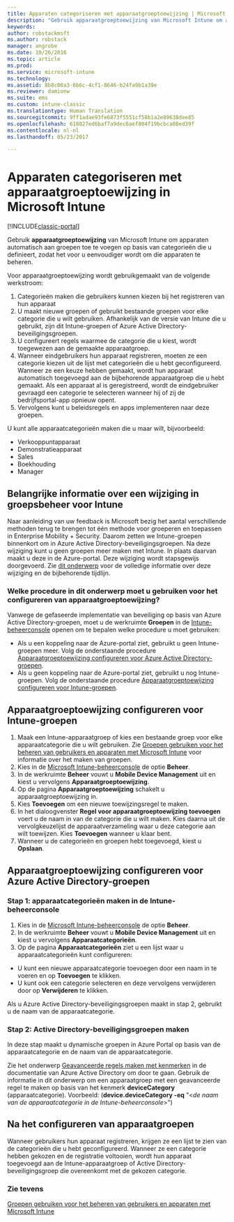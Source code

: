 ```yaml
---
title: Apparaten categoriseren met apparaatgroeptoewijzing | Microsoft Docs
description: "Gebruik apparaatgroeptoewijzing van Microsoft Intune om apparaten te groeperen in categorieën die u definieert, zodat het voor u eenvoudiger wordt om die apparaten te beheren."
keywords: 
author: robstackmsft
ms.author: robstack
manager: angrobe
ms.date: 10/26/2016
ms.topic: article
ms.prod: 
ms.service: microsoft-intune
ms.technology: 
ms.assetid: 8b8c06a3-6b6c-4cf1-8646-b24fa9b1a39e
ms.reviewer: damionw
ms.suite: ems
ms.custom: intune-classic
ms.translationtype: Human Translation
ms.sourcegitcommit: 9ff1adae93fe6873f5551cf58b1a2e89638dee85
ms.openlocfilehash: 618827ed6baf7a9dec6aef804f19bcbca08ed39f
ms.contentlocale: nl-nl
ms.lasthandoff: 05/23/2017

---
```


# <a name="categorize-devices-with-device-group-mapping-in-microsoft-intune"></a>Apparaten categoriseren met apparaatgroeptoewijzing in Microsoft Intune

[!INCLUDE[classic-portal](../includes/classic-portal.md)]

Gebruik **apparaatgroeptoewijzing** van Microsoft Intune om apparaten automatisch aan groepen toe te voegen op basis van categorieën die u definieert, zodat het voor u eenvoudiger wordt om die apparaten te beheren. 

Voor apparaatgroeptoewijzing wordt gebruikgemaakt van de volgende werkstroom:
1. Categorieën maken die gebruikers kunnen kiezen bij het registreren van hun apparaat
2. U maakt nieuwe groepen of gebruikt bestaande groepen voor elke categorie die u wilt gebruiken. Afhankelijk van de versie van Intune die u gebruikt, zijn dit Intune-groepen of Azure Active Directory-beveiligingsgroepen.
2. U configureert regels waarmee de categorie die u kiest, wordt toegewezen aan de gemaakte apparaatgroep.
3. Wanneer eindgebruikers hun apparaat registreren, moeten ze een categorie kiezen uit de lijst met categorieën die u hebt geconfigureerd. Wanneer ze een keuze hebben gemaakt, wordt hun apparaat automatisch toegevoegd aan de bijbehorende apparaatgroep die u hebt gemaakt. Als een apparaat al is geregistreerd, wordt de eindgebruiker gevraagd een categorie te selecteren wanneer hij of zij de bedrijfsportal-app opnieuw opent.
4. Vervolgens kunt u beleidsregels en apps implementeren naar deze groepen.

U kunt alle apparaatcategorieën maken die u maar wilt, bijvoorbeeld:
* Verkooppuntapparaat
* Demonstratieapparaat
* Sales
* Boekhouding
* Manager

## <a name="important-information-about-a-change-in-group-management-for-intune"></a>Belangrijke informatie over een wijziging in groepsbeheer voor Intune

Naar aanleiding van uw feedback is Microsoft bezig het aantal verschillende methoden terug te brengen tot één methode voor groeperen en toepassen in Enterprise Mobility + Security. Daarom zetten we Intune-groepen binnenkort om in Azure Active Directory-beveiligingsgroepen. Na deze wijziging kunt u geen groepen meer maken met Intune. In plaats daarvan maakt u deze in de Azure-portal. Deze wijziging wordt stapsgewijs doorgevoerd. Zie [dit onderwerp](use-groups-to-manage-users-and-devices-with-microsoft-intune.md) voor de volledige informatie over deze wijziging en de bijbehorende tijdlijn.

### <a name="which-procedure-in-this-topic-should-you-use-to-configure-device-group-mapping"></a>Welke procedure in dit onderwerp moet u gebruiken voor het configureren van apparaatgroeptoewijzing?

Vanwege de gefaseerde implementatie van beveiliging op basis van Azure Active Directory-groepen, moet u de werkruimte **Groepen** in de [Intune-beheerconsole](https://manage.microsoft.com) openen om te bepalen welke procedure u moet gebruiken:

-  Als u een koppeling naar de Azure-portal ziet, gebruikt u geen Intune-groepen meer. Volg de onderstaande procedure [Apparaatgroeptoewijzing configureren voor Azure Active Directory-groepen](/intune-classic/deploy-use/categorize-devices-with-device-group-mapping-in-microsoft-intune#how-to-configure-device-group-mapping-for-azure-active-directory-groups).
-  Als u geen koppeling naar de Azure-portal ziet, gebruikt u nog Intune-groepen. Volg de onderstaande procedure [Apparaatgroeptoewijzing configureren voor Intune-groepen](/intune-classic/deploy-use/categorize-devices-with-device-group-mapping-in-microsoft-intune#how-to-configure-device-group-mapping-for-intune-groups).

## <a name="how-to-configure-device-group-mapping-for-intune-groups"></a>Apparaatgroeptoewijzing configureren voor Intune-groepen
1. Maak een Intune-apparaatgroep of kies een bestaande groep voor elke apparaatcategorie die u wilt gebruiken. Zie [Groepen gebruiken voor het beheren van gebruikers en apparaten met Microsoft Intune](use-groups-to-manage-users-and-devices-with-microsoft-intune.md) voor informatie over het maken van groepen.
2. Kies in de [Microsoft Intune-beheerconsole](https://manage.microsoft.com) de optie **Beheer**.
3. In de werkruimte **Beheer** vouwt u **Mobile Device Management** uit en kiest u vervolgens **Apparaatgroeptoewijzing**.
4. Op de pagina **Apparaatgroeptoewijzing** schakelt u apparaatgroeptoewijzing in.
5. Kies **Toevoegen** om een nieuwe toewijzingsregel te maken.
6. In het dialoogvenster **Regel voor apparaatgroeptoewijzing toevoegen** voert u de naam in van de categorie die u wilt maken. Kies daarna uit de vervolgkeuzelijst de apparaatverzameling waar u deze categorie aan wilt toewijzen. Kies **Toevoegen** wanneer u klaar bent.
7. Wanneer u de categorieën en groepen hebt toegevoegd, kiest u **Opslaan**.



## <a name="how-to-configure-device-group-mapping-for-azure-active-directory-groups"></a>Apparaatgroeptoewijzing configureren voor Azure Active Directory-groepen

### <a name="step-1---create-device-categories-in-the-intune-administration-console"></a>Stap 1: apparaatcategorieën maken in de Intune-beheerconsole
1. Kies in de [Microsoft Intune-beheerconsole](https://manage.microsoft.com) de optie **Beheer**.
3. In de werkruimte **Beheer** vouwt u **Mobile Device Management** uit en kiest u vervolgens **Apparaatcategorieën**.
4. Op de pagina **Apparaatcategorieën** ziet u een lijst waar u apparaatcategorieën kunt configureren: 
- U kunt een nieuwe apparaatcategorie toevoegen door een naam in te voeren en op **Toevoegen** te klikken.
- U kunt ook een categorie selecteren en deze vervolgens verwijderen door op **Verwijderen** te klikken.

Als u Azure Active Directory-beveiligingsgroepen maakt in stap 2, gebruikt u de naam van de apparaatcategorie.

### <a name="step-2---create-azure-active-directory-security-groups"></a>Stap 2: Active Directory-beveiligingsgroepen maken

In deze stap maakt u dynamische groepen in Azure Portal op basis van de apparaatcategorie en de naam van de apparaatcategorie.

Zie het onderwerp [Geavanceerde regels maken met kenmerken](https://azure.microsoft.com/documentation/articles/active-directory-accessmanagement-groups-with-advanced-rules/#using-attributes-to-create-rules-for-device-objects) in de documentatie van Azure Active Directory om door te gaan.
Gebruik de informatie in dit onderwerp om een apparaatgroep met een geavanceerde regel te maken op basis van het kenmerk **deviceCategory** (apparaatcategorie).
Voorbeeld: (**device.deviceCategory -eq** "<*de naam van de apparaatcategorie in de Intune-beheerconsole*>")


## <a name="after-you-configure-device-groups"></a>Na het configureren van apparaatgroepen

Wanneer gebruikers hun apparaat registreren, krijgen ze een lijst te zien van de categorieën die u hebt geconfigureerd. Wanneer ze een categorie hebben gekozen en de registratie voltooien, wordt hun apparaat toegevoegd aan de Intune-apparaatgroep of Active Directory-beveiligingsgroep die overeenkomt met de gekozen categorie.

### <a name="see-also"></a>Zie tevens
[Groepen gebruiken voor het beheren van gebruikers en apparaten met Microsoft Intune](use-groups-to-manage-users-and-devices-with-microsoft-intune.md)


